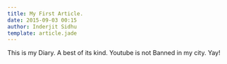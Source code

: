 ```yaml
---
title: My First Article.
date: 2015-09-03 00:15
author: Inderjit Sidhu
template: article.jade
---
```


This is my Diary. A best of its kind. Youtube is not Banned in my city. Yay!

